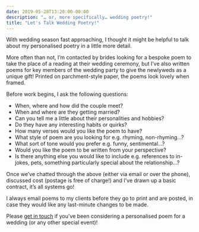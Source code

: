 ```yaml
---
date: 2019-05-28T13:20:00-00:00
description: "… or, more specifically… wedding poetry!"
title: "Let's Talk Wedding Poetry!"
---
```


With wedding season fast approaching, I thought it might be helpful to talk about my personalised poetry in a little more detail.

More often than not, I’m contacted by brides looking for a bespoke poem to take the place of a reading at their wedding ceremony, but I’ve also written poems for key members of the wedding party to give the newlyweds as a unique gift! Printed on parchment-style paper, the poems look lovely when framed.

Before work begins, I ask the following questions:

* When, where and how did the couple meet?
* When and where are they getting married?
* Can you tell me a little about their personalities and hobbies?
* Do they have any interesting habits or quirks?
* How many verses would you like the poem to have?
* What style of poem are you looking for e.g. rhyming, non-rhyming...?
* What sort of tone would you prefer e.g. funny, sentimental...?
* Would you like the poem to be written from your perspective?
* Is there anything else you would like to include e.g. references to in-jokes, pets, something particularly special about the relationship...?

Once we’ve chatted through the above (either via email or over the phone), discussed cost (postage is free of charge!) and I've drawn up a basic contract, it’s all systems go!

I always email poems to my clients before they go to print and are posted, in case they would like any last-minute changes to be made.

Please [get in touch](/contact) if you've been considering a personalised poem for a wedding (or any other special event)!
